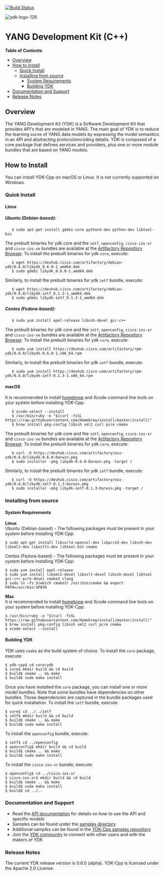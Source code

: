[![Build Status](https://travis-ci.org/CiscoDevNet/ydk-cpp.svg?branch=master)](https://travis-ci.org/CiscoDevNet/ydk-cpp)

![ydk-logo-128](https://cloud.githubusercontent.com/assets/16885441/24175899/2010f51e-0e56-11e7-8fb7-30a9f70fbb86.png)

# YANG Development Kit (C++)

<!-- START doctoc generated TOC please keep comment here to allow auto update -->
<!-- DON'T EDIT THIS SECTION, INSTEAD RE-RUN doctoc TO UPDATE -->
**Table of Contents**

- [Overview](#overview)
- [How to Install](#how-to-install)
  - [Quick Install](#quick-install)
  - [Installing from source](#installing-from-source)
    - [System Requirements](#system-requirements)
    - [Building YDK](#building-ydk)
- [Documentation and Support](#documentation-and-support)
- [Release Notes](#release-notes)

<!-- END doctoc generated TOC please keep comment here to allow auto update -->

## Overview

The YANG Development Kit (YDK) is a Software Development Kit that provides API's that are modeled in YANG. The main goal of YDK is to reduce the learning curve of YANG data models by expressing the model semantics in an API and abstracting protocol/encoding details.  YDK is composed of a core package that defines services and providers, plus one or more module bundles that are based on YANG models.  

## How to Install

You can install YDK-Cpp on macOS or Linux.  It is not currently supported on Windows.

### Quick Install

#### Linux
##### Ubuntu (Debian-based):
```
   $ sudo apt-get install gdebi-core python3-dev python-dev libtool-bin
```
The prebuilt binaries for ydk core and the `ietf`, `openconfig`, `cisco-ios-xr` and `cisco-ios-xe` bundles are available at the [Artifactory Repository Browser](https://devhub.cisco.com/artifactory/webapp/#/artifacts/browse/tree/General/debian-ydk/0.6.0).
To install the prebuilt binaries for ydk `core`, execute:
```
   $ wget https://devhub.cisco.com/artifactory/debian-ydk/0.6.0/libydk_0.6.0-1_amd64.deb
   $ sudo gdebi libydk_0.6.0-1_amd64.deb
```
Similarly, to install the prebuilt binaries for ydk `ietf` bundle, execute:
```
   $ wget https://devhub.cisco.com/artifactory/debian-ydk/0.6.0/libydk-ietf_0.1.3-1_amd64.deb
   $ sudo gdebi libydk-ietf_0.1.3-1_amd64.deb
```

##### Centos (Fedora-based):
```
   $ sudo yum install epel-release libssh-devel gcc-c++
```
The prebuilt binaries for ydk core and the `ietf`, `openconfig`, `cisco-ios-xr` and `cisco-ios-xe` bundles are available at the [Artifactory Repository Browser](https://devhub.cisco.com/artifactory/webapp/#/artifacts/browse/tree/General/rpm-ydk/0.6.0).
To install the prebuilt binaries for ydk `core`, execute:
```
   $ sudo yum install https://devhub.cisco.com/artifactory/rpm-ydk/0.6.0/libydk-0.6.0-1.x86_64.rpm
```
Similarly, to install the prebuilt binaries for ydk `ietf` bundle, execute:
```
   $ sudo yum install https://devhub.cisco.com/artifactory/rpm-ydk/0.6.0/libydk-ietf-0.1.3-1.x86_64.rpm
```

#### macOS

It is recommended to install [homebrew](http://brew.sh) and Xcode command line tools on your system before installing YDK-Cpp:
```
   $ xcode-select --install
   $ /usr/bin/ruby -e "$(curl -fsSL https://raw.githubusercontent.com/Homebrew/install/master/install)"
   $ brew install pkg-config libssh xml2 curl pcre cmake
```

The prebuilt binaries for ydk core and the `ietf`, `openconfig`, `cisco-ios-xr` and `cisco-ios-xe` bundles are available at the [Artifactory Repository Browser](https://devhub.cisco.com/artifactory/webapp/#/artifacts/browse/tree/General/osx-ydk/0.6.0).
To install the prebuilt binaries for ydk `core`, execute:
```
   $ curl -O https://devhub.cisco.com/artifactory/osx-ydk/0.6.0/libydk-0.6.0-Darwin.pkg
   $ sudo installer -pkg libydk-0.6.0-Darwin.pkg -target /
```
Similarly, to install the prebuilt binaries for ydk `ietf` bundle, execute:
```
   $ curl -O https://devhub.cisco.com/artifactory/osx-ydk/0.6.0/libydk-ietf-0.1.3-Darwin.pkg
   $ sudo installer -pkg libydk-ietf-0.1.3-Darwin.pkg -target /
```

### Installing from source
#### System Requirements
**Linux**  
Ubuntu (Debian-based) - The following packages must be present in your system before installing YDK-Cpp:
```
$ sudo apt-get install libcurl4-openssl-dev libpcre3-dev libssh-dev libxml2-dev libxslt1-dev libtool-bin cmake
```

Centos (Fedora-based) - The following packages must be present in your system before installing YDK-Cpp:
```
$ sudo yum install epel-release
$ sudo yum install libxml2-devel libxslt-devel libssh-devel libtool gcc-c++ pcre-devel cmake3 clang
$ sudo ln –fs $(which cmake3) /usr/bin/cmake && export PATH=/usr/bin:$PATH
```

**Mac**  
It is recommended to install [homebrew](http://brew.sh) and Xcode command line tools on your system before installing YDK-Cpp:
```
$ /usr/bin/ruby -e "$(curl -fsSL https://raw.githubusercontent.com/Homebrew/install/master/install)"
$ brew install pkg-config libssh xml2 curl pcre cmake
$ xcode-select --install
```
#### Building YDK
YDK uses ``cmake`` as the build system of choice. To install the ``core`` package, execute:
```
$ ydk-cpp$ cd core/ydk
$ core$ mkdir build && cd build
$ build$ cmake .. && make
$ build$ sudo make install
```

Once you have installed the ``core`` package, you can install one or more model bundles.  Note that some bundles have dependencies on other bundles.  Those dependencies are captured in the bundle packages used for quick installation. To install the `ietf` bundle, execute:
```
$ core$ cd ../../ietf
$ ietf$ mkdir build && cd build
$ build$ cmake .. && make
$ build$ sudo make install
```

To install the `openconfig` bundle, execute:
```
$ ietf$ cd ../openconfig
$ openconfig$ mkdir build && cd build
$ build$ cmake .. && make
$ build$ sudo make install
```

To install the `cisco-ios-xr` bundle, execute:
```
$ openconfig$ cd ../cisco-ios-xr
$ cisco-ios-xr$ mkdir build && cd build
$ build$ cmake .. && make
$ build$ sudo make install
$ build$ cd ../..
```

### Documentation and Support
- Read the [API documentation](http://ydk.cisco.com/cpp/docs) for details on how to use the API and specific models
- Samples can be found under the [samples directory](https://github.com/CiscoDevNet/ydk-cpp/tree/master/core/samples)
- Additional samples can be found in the [YDK-Cpp samples repository](https://github.com/CiscoDevNet/ydk-cpp-samples)
- Join the [YDK community](https://communities.cisco.com/community/developer/ydk) to connect with other users and with the makers of YDK

### Release Notes
The current YDK release version is 0.6.0 (alpha). YDK-Cpp is licensed under the Apache 2.0 License.
